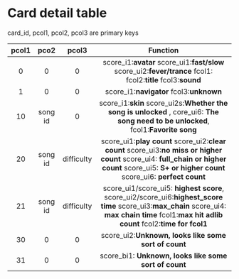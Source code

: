 # Card detail table

card_id, pcol1, pcol2, pcol3 are primary keys

| pcol1 |  pco2   |   pcol3    |                           Function                           |
| :---: | :-----: | :--------: | :----------------------------------------------------------: |
|   0   |    0    |     0      | score_i1:**avatar** score_ui1:**fast/slow** score_ui2:**fever/trance** fcol1: fcol2:**title** fcol3:**sound** |
|   1   |    0    |     0      |           score_i1:**navigator** fcol3:**unknown**           |
|  10   | song id |     0      | score_i1:**skin** score_ui2s:**Whether the song is unlocked** , core_ui6: **The song need to be unlocked**, fcol1:**Favorite song** |
|  20   | song id | difficulty | score_ui1:**play count** score_ui2:**clear count** score_ui3:**no miss or higher count** score_ui4: **full_chain or higher count** score_ui5: **S+ or higher count** score_ui6: **perfect count** |
|  21   | song id | difficulty | score_ui1/score_ui5: **highest score**, score_ui2/score_ui6:**highest_score time** score_ui3:**max_chain** score_ui4: **max chain time** fcol1:**max hit adlib count** fcol2:**time for fcol1** |
|  30   |    0    |     0      |     score_ui2:**Unknown, looks like some sort of count**     |
|  31   |    0    |     0      |    score_bi1: **Unknown, looks like some sort of count**     |

